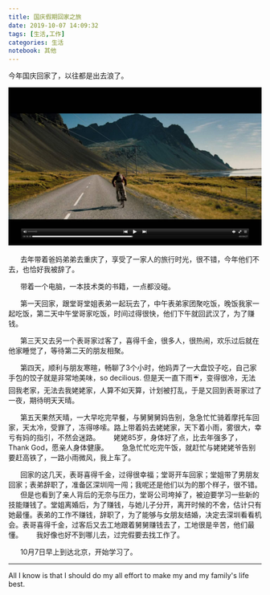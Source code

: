 ```yaml
---
title: 国庆假期回家之旅
date: 2019-10-07 14:09:32
tags: [生活,工作]
categories: 生活
notebook: 其他
---
```


今年国庆回家了，以往都是出去浪了。

![on_the_way_home](国庆假期回家之旅/on_the_way_home.jpeg)

<!-- more -->

&nbsp;&nbsp;&nbsp;&nbsp;&nbsp;&nbsp;去年带着爸妈弟弟去重庆了，享受了一家人的旅行时光，很不错，今年他们不去，也恰好我被辞了。

&nbsp;&nbsp;&nbsp;&nbsp;&nbsp;&nbsp;带着一个电脑，一本技术类的书籍，一点都没碰。

&nbsp;&nbsp;&nbsp;&nbsp;&nbsp;&nbsp;第一天回家，跟堂哥堂姐表弟一起玩去了，中午表弟家团聚吃饭，晚饭我家一起吃饭，第二天中午堂哥家吃饭，时间过得很快，他们下午就回武汉了，为了赚钱。

&nbsp;&nbsp;&nbsp;&nbsp;&nbsp;&nbsp;第三天又去另一个表哥家过客了，喜得千金，很多人，很热闹，欢乐过后就在他家睡觉了，等待第二天的朋友相聚。

&nbsp;&nbsp;&nbsp;&nbsp;&nbsp;&nbsp;第四天，顺利与朋友寒暄，畅聊了3个小时，他妈弄了一大盘饺子吃，自己家手包的饺子就是非常地美味，so decilious. 但是天一直下雨☔️，变得很冷，无法回我老家，无法去我姥姥家，人算不如天算，计划被打乱，于是又回到表哥家过了一夜，期待明天天晴。

&nbsp;&nbsp;&nbsp;&nbsp;&nbsp;&nbsp;第五天果然天晴，一大早吃完早餐，与舅舅舅妈告别，急急忙忙骑着摩托车回家，天太冷，受罪了，冻得哆嗦。路上带着妈去姥姥家，天下着小雨，雾很大，幸亏有妈的指引，不然会迷路。
&nbsp;&nbsp;&nbsp;&nbsp;&nbsp;&nbsp;姥姥85岁，身体好了点，比去年强多了，Thank God，愿亲人身体健康。
&nbsp;&nbsp;&nbsp;&nbsp;&nbsp;&nbsp;急急忙忙吃完午饭，就赶忙与姥姥姥爷告别要赶高铁了，一路小雨微风，我上车了。

&nbsp;&nbsp;&nbsp;&nbsp;&nbsp;&nbsp;回家的这几天，表哥喜得千金，过得很幸福；堂哥开车回家；堂姐带了男朋友回家；表弟辞职了，准备区深圳闯一闯；我呢还是他们以为的那个样子，很不错。
&nbsp;&nbsp;&nbsp;&nbsp;&nbsp;&nbsp;但是也看到了亲人背后的无奈与压力，堂哥公司垮掉了，被迫要学习一些新的技能赚钱了。堂姐离婚后，为了赚钱，与她儿子分开，离开时候的不舍，估计只有她最懂。表弟的工作不赚钱，辞职了，为了能够与女朋友结婚，决定去深圳看看机会。表哥喜得千金，过客后又去工地跟着舅舅赚钱去了，工地很是辛苦，他们最懂。
&nbsp;&nbsp;&nbsp;&nbsp;&nbsp;&nbsp;我好像也好不到哪儿去，过完假要去找工作了。

&nbsp;&nbsp;&nbsp;&nbsp;&nbsp;&nbsp;10月7日早上到达北京，开始学习了。

- - -
All I know is that I should do my all effort to make my and my family's life best.